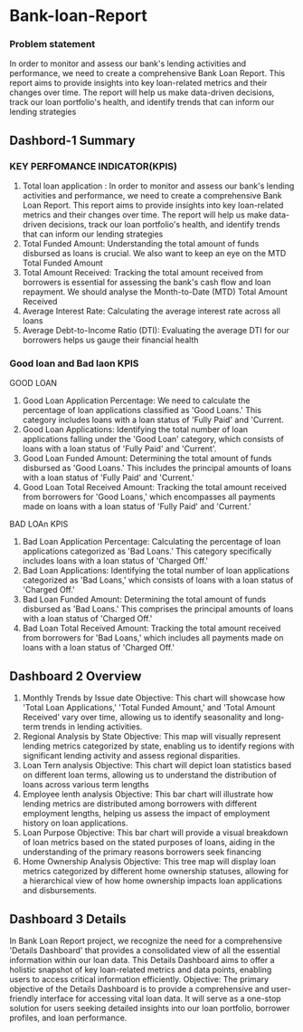 # Bank-loan-Report

### Problem statement
In order to monitor and assess our bank's lending activities and performance, we need to create a comprehensive Bank Loan Report. This report aims to provide insights into key loan-related metrics and their changes over time. The report will help us make data-driven decisions, track our loan portfolio's health, and identify trends that can inform our lending strategies
## Dashbord-1 Summary
### KEY PERFOMANCE INDICATOR(KPIS)
1. Total loan application : In order to monitor and assess our bank's lending activities and performance, we need to create a comprehensive Bank Loan Report. This report aims to provide insights into key loan-related metrics and their changes over time. The report will help us make data-driven decisions, track our loan portfolio's health, and identify trends that can inform our lending strategies
2. Total Funded Amount: Understanding the total amount of funds disbursed as loans is crucial. We also want to keep an eye on the MTD Total Funded Amount
3. 	Total Amount Received: Tracking the total amount received from borrowers is essential for assessing the bank's cash flow and loan repayment. We should analyse the Month-to-Date (MTD) Total Amount Received
4. Average Interest Rate: Calculating the average interest rate across all loans
5.	Average Debt-to-Income Ratio (DTI): Evaluating the average DTI for our borrowers helps us gauge their financial health

### Good loan and Bad laon KPIS
GOOD LOAN
1.	Good Loan Application Percentage: We need to calculate the percentage of loan applications classified as 'Good Loans.' This category includes loans with a loan status of 'Fully Paid' and 'Current.
2.	Good Loan Applications: Identifying the total number of loan applications falling under the 'Good Loan' category, which consists of loans with a loan status of 'Fully Paid' and 'Current'.
3.	Good Loan Funded Amount: Determining the total amount of funds disbursed as 'Good Loans.' This includes the principal amounts of loans with a loan status of 'Fully Paid' and 'Current.'
4.	Good Loan Total Received Amount: Tracking the total amount received from borrowers for 'Good Loans,' which encompasses all payments made on loans with a loan status of 'Fully Paid' and 'Current.'

BAD LOAn KPIS
1.	Bad Loan Application Percentage: Calculating the percentage of loan applications categorized as 'Bad Loans.' This category specifically includes loans with a loan status of 'Charged Off.'
2.	Bad Loan Applications: Identifying the total number of loan applications categorized as 'Bad Loans,' which consists of loans with a loan status of 'Charged Off.'
3.	Bad Loan Funded Amount: Determining the total amount of funds disbursed as 'Bad Loans.' This comprises the principal amounts of loans with a loan status of 'Charged Off.'
4.	Bad Loan Total Received Amount: Tracking the total amount received from borrowers for 'Bad Loans,' which includes all payments made on loans with a loan status of 'Charged Off.'

## Dashboard 2 Overview
1. Monthly Trends by Issue date
   Objective: This chart will showcase how 'Total Loan Applications,' 'Total Funded Amount,' and 'Total Amount Received' vary over time, allowing us to identify seasonality 
   and long-term trends in lending activities.
2. Regional Analysis by State
   Objective: This  map will visually represent lending metrics categorized by state, enabling us to identify regions with significant lending activity and assess 
   regional disparities.
3. Loan Tern analysis
   Objective: This chart will depict loan statistics based on different loan terms, allowing us to understand the distribution of loans across various term lengths
4. Employee lenth analysis
   Objective: This bar chart will illustrate how lending metrics are distributed among borrowers with different employment lengths, helping us assess the impact of 
   employment history on loan applications.
5. Loan Purpose
   Objective: This bar chart will provide a visual breakdown of loan metrics based on the stated purposes of loans, aiding in the understanding of the primary reasons 
   borrowers seek financing
6. Home Ownership Analysis
   Objective: This tree map will display loan metrics categorized by different home ownership statuses, allowing for a hierarchical view of how home ownership impacts loan 
   applications and disbursements.

## Dashboard 3 Details
 In Bank Loan Report project, we recognize the need for a comprehensive 'Details Dashboard' that provides a consolidated view of all the essential information within our loan data. This Details Dashboard aims to offer a holistic snapshot of key loan-related metrics and data points, enabling users to access critical information efficiently.
Objective:
The primary objective of the Details Dashboard is to provide a comprehensive and user-friendly interface for accessing vital loan data. It will serve as a one-stop solution for users seeking detailed insights into our loan portfolio, borrower profiles, and loan performance.



